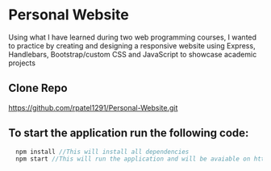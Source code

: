 # Personal Website
Using what I have learned during two web programming courses, I wanted to practice by creating and designing a responsive website using Express, Handlebars, Bootstrap/custom CSS and JavaScript to showcase academic projects

## Clone Repo

https://github.com/rpatel1291/Personal-Website.git

## To start the application run the following code:
```javascript
  npm install //This will install all dependencies
  npm start //This will run the application and will be avaiable on http://localhost:3000/
````
